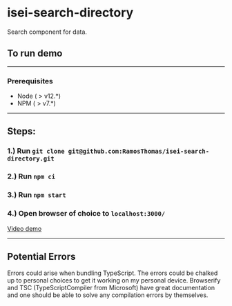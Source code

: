 # isei-search-directory

Search component for data.

## To run demo

---

### Prerequisites

- Node ( > v12.\*)
- NPM ( > v7.\*)

---

## Steps:

### 1.) Run `git clone git@github.com:RamosThomas/isei-search-directory.git`

### 2.) Run `npm ci`

### 3.) Run `npm start`

### 4.) Open browser of choice to `localhost:3000/`

[Video demo](https://raw.githubusercontent.com/RamosThomas/isei-search-directory/main/docs/Demo.mp4)

---

## Potential Errors

Errors could arise when bundling TypeScript. The errors could be chalked up to personal choices to get it working on my personal device. Browserify and TSC (TypeScriptCompiler from Microsoft) have great documentation and one should be able to solve any compilation errors by themselves.
